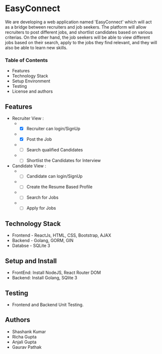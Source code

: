 # EasyConnect

We are developing a web application named 'EasyConnect' which will act as a bridge between recruiters and job seekers.
The platform will allow recruiters to post different jobs, and shortlist candidates based on various criterias. On the other hand, the job seekers will be able to view different jobs based on their search, apply to the jobs they find relevant, and they will also be able to learn new skills.

### Table of Contents

* Features
* Technology Stack
* Setup Environment
* Testing
* License and authors

## Features
* Recruiter View : 
  * -[x] Recruiter can login/SignUp 
  * -[x] Post the Job
  * -[ ] Search qualified Candidates
  * -[ ] Shortlist the Candidates for Interview
* Candidate View :  
  * -[ ] Candidate can login/SignUp
  * -[ ] Create the Resume Based Profile
  * -[ ] Search for Jobs
  * -[ ] Apply for Jobs

## Technology Stack
  * Frontend - ReactJs, HTML, CSS, Bootstrap, AJAX
  * Backend - Golang, GORM, GIN
  * Databse - SQLite 3
 
## Setup and Install
  * FrontEnd: Install NodeJS, React Router DOM 
  * Backend: Install Golang, SQlite 3

## Testing
  * Frontend and Backend Unit Testing.

## Authors
  * Shashank Kumar
  * Richa Gupta
  * Anjali Gupta
  * Gaurav Pathak
